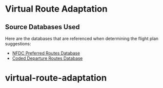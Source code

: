 # Virtual Route Adaptation

## Source Databases Used

Here are the databases that are referenced when determining the flight plan suggestions:

- [NFDC Preferred Routes Database](https://www.fly.faa.gov/rmt/nfdc_preferred_routes_database.jsp)
- [Coded Departure Routes Database](https://www.fly.faa.gov/Products/Coded_Departure_Routes/coded_departure_routes.html)

# virtual-route-adaptation
